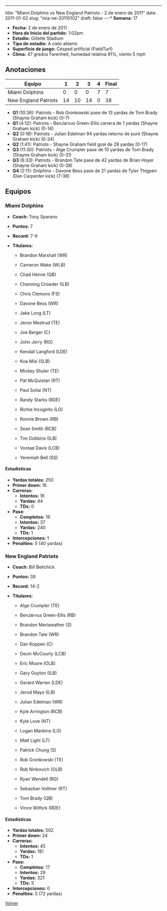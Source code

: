 ---
title: "Miami Dolphins vs New England Patriots - 2 de enero de 2011"
date: 2011-01-02
slug: "mia-ne-20110102"
draft: false
---* **Semana:** 17
* **Fecha:** 2 de enero de 2011
* **Hora de Inicio del partido:** 1:02pm
* **Estadio:** Gillette Stadium
* **Tipo de estadio:** A cielo abierto
* **Superficie de juego:** Césped artificial (FieldTurf)
* **Clima:** 47 grados Farenheit, humedad relativa 91%, viento 5 mph




## Anotaciones
| Equipo | 1 | 2 | 3 | 4 | Final |
|--------|---|---|---|---|-------|
| Miami Dolphins  | 0 | 0 | 0 | 7  | 7 |
| New England Patriots  | 14 | 10 | 14 | 0  | 38 |
* **Q1** (10:36): Patriots - Rob Gronkowski pase de 13 yardas de Tom Brady (Shayne Graham kick) (0-7)
* **Q1** (4:12): Patriots - BenJarvus Green-Ellis carrera de 1 yardas (Shayne Graham kick) (0-14)
* **Q2** (0:18): Patriots - Julian Edelman 94 yardas retorno de punt (Shayne Graham kick) (0-24)
* **Q2** (1:41): Patriots - Shayne Graham field goal de 28 yardas (0-17)
* **Q3** (11:30): Patriots - Alge Crumpler pase de 10 yardas de Tom Brady (Shayne Graham kick) (0-31)
* **Q3** (6:33): Patriots - Brandon Tate pase de 42 yardas de Brian Hoyer (Shayne Graham kick) (0-38)
* **Q4** (2:11): Dolphins - Davone Bess pase de 21 yardas de Tyler Thigpen (Dan Carpenter kick) (7-38)


## Equipos


### Miami Dolphins
* **Coach:** Tony Sparano
* **Puntos:** 7
* **Record:** 7-9
* **Titulares:** 

  * Brandon Marshall (WR) 

  * Cameron Wake (WLB) 

  * Chad Henne (QB) 

  * Channing Crowder (ILB) 

  * Chris Clemons (FS) 

  * Davone Bess (WR) 

  * Jake Long (LT) 

  * Jeron Mastrud (TE) 

  * Joe Berger (C) 

  * John Jerry (RG) 

  * Kendall Langford (LDE) 

  * Koa Misi (SLB) 

  * Mickey Shuler (TE) 

  * Pat McQuistan (RT) 

  * Paul Soliai (NT) 

  * Randy Starks (RDE) 

  * Richie Incognito (LG) 

  * Ronnie Brown (RB) 

  * Sean Smith (RCB) 

  * Tim Dobbins (ILB) 

  * Vontae Davis (LCB) 

  * Yeremiah Bell (SS) 

#### Estadísticas
* **Yardas totales:** 250
* **Primer down:** 16
* **Carreras:**
  * **Intentos:** 16
  * **Yardas:** 44
  * **TDs:** 0
* **Pase:**
  * **Completos:** 16
  * **Intentos:** 37
  * **Yardas:** 240
  * **TDs:** 1
* **Intercepciones:** 1
* **Penalties:** 5 (40 yardas)

### New England Patriots
* **Coach:** Bill Belichick
* **Puntos:** 38
* **Record:** 14-2
* **Titulares:** 

  * Alge Crumpler (TE) 

  * BenJarvus Green-Ellis (RB) 

  * Brandon Meriweather (S) 

  * Brandon Tate (WR) 

  * Dan Koppen (C) 

  * Devin McCourty (LCB) 

  * Eric Moore (OLB) 

  * Gary Guyton (ILB) 

  * Gerard Warren (LDE) 

  * Jerod Mayo (ILB) 

  * Julian Edelman (WR) 

  * Kyle Arrington (RCB) 

  * Kyle Love (NT) 

  * Logan Mankins (LG) 

  * Matt Light (LT) 

  * Patrick Chung (S) 

  * Rob Gronkowski (TE) 

  * Rob Ninkovich (OLB) 

  * Ryan Wendell (RG) 

  * Sebastian Vollmer (RT) 

  * Tom Brady (QB) 

  * Vince Wilfork (RDE) 

#### Estadísticas
* **Yardas totales:** 502
* **Primer down:** 24
* **Carreras:**
  * **Intentos:** 45
  * **Yardas:** 181
  * **TDs:** 1
* **Pase:**
  * **Completos:** 17
  * **Intentos:** 29
  * **Yardas:** 321
  * **TDs:** 3
* **Intercepciones:** 0
* **Penalties:** 5 (72 yardas)


[Volver](/historia/2010)
